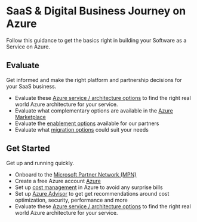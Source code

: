 # SaaS & Digital Business Journey on Azure
Follow this guidance to get the basics right in building your Software as a Service on Azure.

## Evaluate
Get informed and make the right platform and partnership decisions for your SaaS business.

- Evaluate these [Azure service / architecture options](https://docs.microsoft.com/en-us/azure/architecture/browse/) to find the right real world Azure architecture for your service.
- Evaluate what complementary options are available in the [Azure Marketplace](https://azuremarketplace.microsoft.com/en-us/marketplace/)
- Evaluate the [enablement options](https://aka.ms/partnerskillshub) available for our partners
- Evaluate what [migration options](https://azure.microsoft.com/en-au/free/azure-migrate/) could suit your needs

## Get Started
Get up and running quickly.

- Onboard to the [Microsoft Partner Network (MPN)](https://partner.microsoft.com/)
- Create a free Azure account [Azure](https://azure.microsoft.com/en-us/free/)
- Set up [cost management](https://docs.microsoft.com/en-us/azure/cost-management-billing/cost-management-billing-overview) in Azure to avoid any surprise bills
- Set up [Azure Advisor](https://docs.microsoft.com/en-us/azure/advisor/advisor-overview) to get get  recommendations around cost optimization, security, performance and more
- Evaluate these [Azure service / architecture options](https://docs.microsoft.com/en-us/azure/architecture/browse/) to find the right real world Azure architecture for your service.